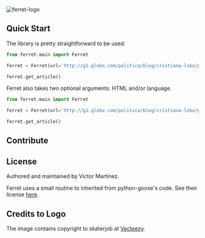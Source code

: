 ![ferret-logo](https://cloud.githubusercontent.com/assets/4680755/24068678/e7aedea0-0b73-11e7-9dd3-3775f959e46f.png)

## Quick Start
The library is pretty straightforward to be used:

```python
from ferret.main import Ferret

ferret = Ferret(url='http://g1.globo.com/politica/blog/cristiana-lobo/post/setor-de-propina-da-odebrecht-movimentou-us-33-bi-diz-delator.html')

ferret.get_article()
```

Ferret also takes two optional arguments: HTML and/or language.

```python
from ferret.main import Ferret

ferret = Ferret(url='http://g1.globo.com/politica/blog/cristiana-lobo/post/setor-de-propina-da-odebrecht-movimentou-us-33-bi-diz-delator.html', html='<html><head></head><body><h1>Título da página de notcias</h1></body></html>', lang='pt')

ferret.get_article()
```


## Contribute

## License
Authored and maintained by Victor Martinez.

Ferret uses a small routine to inherited from python-goose's code. See their license [here](https://github.com/grangier/python-goose/blob/develop/LICENSE.txt).

## Credits to Logo
The image contains copyright to skaterjob at [Vecteezy](https://www.vecteezy.com/vector-art/128860-chinchilla-vector-set).
